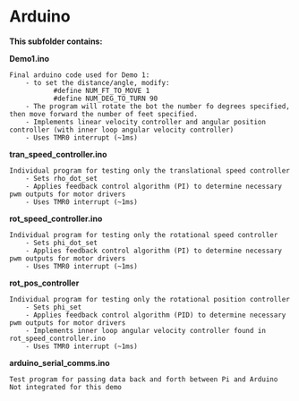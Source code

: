 # Arduino

**This subfolder contains:**

**Demo1.ino**

    Final arduino code used for Demo 1: 
        - to set the distance/angle, modify: 
               #define NUM_FT_TO_MOVE 1
               #define NUM_DEG_TO_TURN 90
        - The program will rotate the bot the number fo degrees specified, then move forward the number of feet specified.
        - Implements linear velocity controller and angular position controller (with inner loop angular velocity controller)
        - Uses TMR0 interrupt (~1ms)

**tran_speed_controller.ino**
    
    Individual program for testing only the translational speed controller
        - Sets rho_dot_set
        - Applies feedback control algorithm (PI) to determine necessary pwm outputs for motor drivers
        - Uses TMR0 interrupt (~1ms)

**rot_speed_controller.ino**

    Individual program for testing only the rotational speed controller
        - Sets phi_dot_set
        - Applies feedback control algorithm (PI) to determine necessary pwm outputs for motor drivers
        - Uses TMR0 interrupt (~1ms)

**rot_pos_controller**

    Individual program for testing only the rotational position controller
        - Sets phi_set
        - Applies feedback control algorithm (PID) to determine necessary pwm outputs for motor drivers
        - Implements inner loop angular velocity controller found in rot_speed_controller.ino
        - Uses TMR0 interrupt (~1ms)

**arduino_serial_comms.ino**

    Test program for passing data back and forth between Pi and Arduino
    Not integrated for this demo
    

